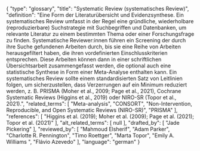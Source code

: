{
    "type": "glossary",
    "title": "Systematic Review (systematisches Review)",
    "definition": "Eine Form der Literaturübersicht und Evidenzsynthese. Ein systematisches Review umfasst in der Regel eine gründliche, wiederholbare (reproduzierbare) Suchstrategie mit Suchbegriffen und Datenbanken, um relevante Literatur zu einem bestimmten Thema oder einer Forschungsfrage zu finden. Systematische Reviewer:innen führen ein Screening der durch ihre Suche gefundenen Arbeiten durch, bis sie eine Reihe von Arbeiten herausgefiltert haben, die ihren vordefinierten Einschlusskriterien entsprechen. Diese Arbeiten können dann in einer schriftlichen Übersichtsarbeit zusammengefasst werden, die optional auch eine statistische Synthese in Form einer Meta-Analyse enthalten kann. Ein systematisches Review sollte einem standardisierten Satz von Leitlinien folgen, um sicherzustellen, dass Verzerrungen auf ein Minimum reduziert werden, z. B. PRISMA (Moher et al., 2009; Page et al., 2021), Cochrane Systematic Reviews (Higgins et al., 2019) oder NIRO-SR (Topor et al., 2021).",
    "related_terms": [
        "Meta-analysis",
        "CONSORT",
        "Non-Intervention, Reproducible, and Open Systematic Reviews (NIRO-SR)",
        "PRISMA"
    ],
    "references": [
        "Higgins et al. (2019); Moher et al. (2009); Page et al. (2021); Topor et al. (2021)"
    ],
    "alt_related_terms": [
        null
    ],
    "drafted_by": [
        "Jade Pickering"
    ],
    "reviewed_by": [
        "Mahmoud Elsherif",
        "Adam Parker",
        "Charlotte R. Pennington",
        "Timo Roettger",
        "Marta Topor",
        "Emily A. Williams ",
        "Flávio Azevedo"
    ],
    "language": "german"
}
